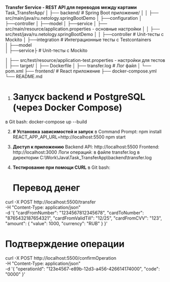 **Transfer Service - REST API для переводов между картами**
Task_TransferApp/
│ 
├── backend/        # Spring Boot приложение/
│ │   ├── src/main/java/ru.netology.springBootDemo
│           ├──configuration
│           ├──controller
│           ├──model
│           ├──service
│   ├── src/main/resource/application.properties - основные настройки
│
│   ├── src/test/java/ru.netology.springBootDemo
│ 
│           ├──controller    # Unit-тесты с Mockito
│           ├──integration   # Интеграционные тесты с Testcontainers      
│           ├──model         
│           ├──service├      # Unit-тесты с Mockito

│   ├── src/test/resource/application-test.properties - настройки для тестов
│   ├── target/
│   ├── Dockerfile
│   ├── transfer.log        # Лог файл
│   └── pom.xml
├── frontend/               # React приложение
├── docker-compose.yml
└── README.md

1. # Запуск backend и PostgreSQL (через Docker Compose)
в Git bash:
docker-compose up --build

2. **# Установка зависимостей и запуск**
в Command Prompt:
npm install
REACT_APP_API_URL=http://localhost:5500 npm start

3. **Доступ к приложению**
Backend API: http://localhost:5500
Frontend: http://localhost:3000
Логи операций: в файле transfer.log в директории C:\Work\Java\Task_TransferApp\backend\transfer.log

4. **Тестирование при помощи CURL**
   в Git bash:
   # Перевод денег
curl -X POST http://localhost:5500/transfer \
  -H "Content-Type: application/json" \
  -d '{
    "cardFromNumber": "1234567812345678",
    "cardToNumber": "8765432187654321",
    "cardFromValidTill": "12/25",
    "cardFromCVV": "123",
    "amount": {
      "value": 1000,
      "currency": "RUB"
    }
  }'

# Подтверждение операции
curl -X POST http://localhost:5500/confirmOperation \
  -H "Content-Type: application/json" \
  -d '{
    "operationId": "123e4567-e89b-12d3-a456-426614174000",
    "code": "0000"
  }'

